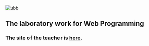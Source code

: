 ![ubb](https://user-images.githubusercontent.com/64086283/102396628-5faa7780-3fe5-11eb-9c8e-cd192a6bdfd6.png)
## The laboratory work for Web Programming
### The site of the teacher is [here](http://www.cs.ubbcluj.ro/~forest/wp/).

